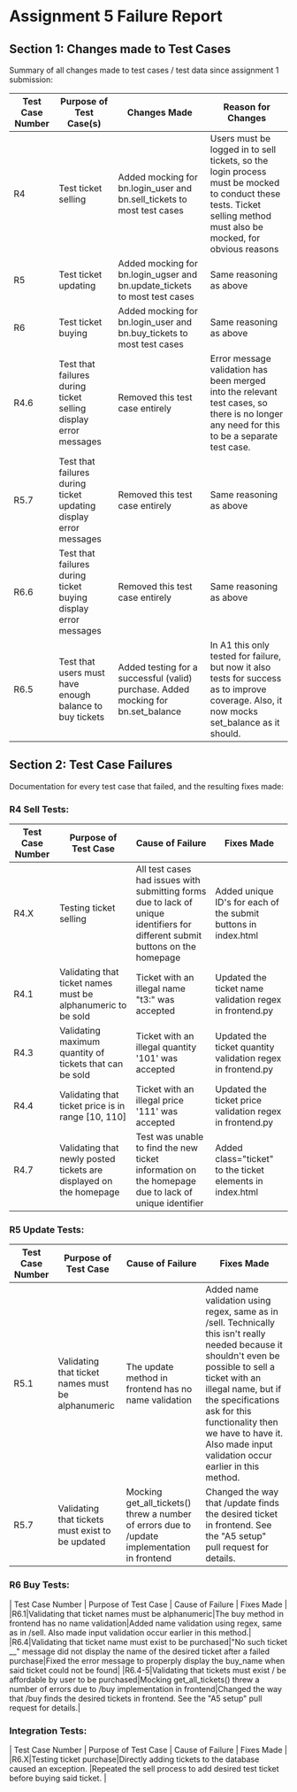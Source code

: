 # Assignment 5 Failure Report

## Section 1: Changes made to Test Cases

Summary of all changes made to test cases / test data since assignment 1 submission:

| Test Case Number 	| Purpose of Test Case(s) | Changes Made   	     | Reason for Changes  	 |
|------------------	|-----------------------  |--------------------- |---------------------- |
|R4|Test ticket selling|Added mocking for bn.login_user and bn.sell_tickets to most test cases|Users must be logged in to sell tickets, so the login process must be mocked to conduct these tests. Ticket selling method must also be mocked, for obvious reasons|
|R5|Test ticket updating|Added mocking for bn.login_ugser and bn.update_tickets to most test cases|Same reasoning as above|
|R6|Test ticket buying|Added mocking for bn.login_user and bn.buy_tickets to most test cases|Same reasoning as above|
|R4.6|Test that failures during ticket selling display error messages|Removed this test case entirely|Error message validation has been merged into the relevant test cases, so there is no longer any need for this to be a separate test case.|
|R5.7|Test that failures during ticket updating display error messages|Removed this test case entirely|Same reasoning as above|
|R6.6|Test that failures during ticket buying display error messages|Removed this test case entirely|Same reasoning as above|
|R6.5|Test that users must have enough balance to buy tickets|Added testing for a successful (valid) purchase. Added mocking for bn.set_balance|In A1 this only tested for failure, but now it also tests for success as to improve coverage. Also, it now mocks set_balance as it should.|

## Section 2: Test Case Failures

Documentation for every test case that failed, and the resulting fixes made:

### R4 Sell Tests:

| Test Case Number 	| Purpose of Test Case 	| Cause of Failure 	| Fixes Made 	|
|------------------	|----------------------	|------------------	|------------	|
|R4.X|Testing ticket selling|All test cases had issues with submitting forms due to lack of unique identifiers for different submit buttons on the homepage|Added unique ID's for each of the submit buttons in index.html|
|R4.1|Validating that ticket names must be alphanumeric to be sold|Ticket with an illegal name "t3:" was accepted|Updated the ticket name validation regex in frontend.py|
|R4.3|Validating maximum quantity of tickets that can be sold|Ticket with an illegal quantity '101' was accepted|Updated the ticket quantity validation regex in frontend.py|
|R4.4|Validating that ticket price is in range [10, 110]|Ticket with an illegal price '111' was accepted|Updated the ticket price validation regex in frontend.py|
|R4.7|Validating that newly posted tickets are displayed on the homepage|Test was unable to find the new ticket information on the homepage due to lack of unique identifier|Added class="ticket" to the ticket elements in index.html|

### R5 Update Tests:
| Test Case Number 	| Purpose of Test Case 	| Cause of Failure 	| Fixes Made 	|
|------------------	|----------------------	|------------------	|------------	|
|R5.1|Validating that ticket names must be alphanumeric|The update method in frontend has no name validation|Added name validation using regex, same as in /sell. Technically this isn't really needed because it shouldn't even be possible to sell a ticket with an illegal name, but if the specifications ask for this functionality then we have to have it. Also made input validation occur earlier in this method.|
|R5.7|Validating that tickets must exist to be updated|Mocking get_all_tickets() threw a number of errors due to /update implementation in frontend|Changed the way that /update finds the desired ticket in frontend. See the "A5 setup" pull request for details.|

### R6 Buy Tests:

| Test Case Number 	| Purpose of Test Case 	| Cause of Failure 	| Fixes Made 	|
|R6.1|Validating that ticket names must be alphanumeric|The buy method in frontend has no name validation|Added name validation using regex, same as in /sell. Also made input validation occur earlier in this method.|
|R6.4|Validating that ticket name must exist to be purchased|"No such ticket __" message did not display the name of the desired ticket after a failed purchase|Fixed the error message to properply display the buy_name when said ticket could not be found|
|R6.4-5|Validating that tickets must exist / be affordable by user to be purchased|Mocking get_all_tickets() threw a number of errors due to /buy implementation in frontend|Changed the way that /buy finds the desired tickets in frontend. See the "A5 setup" pull request for details.|

### Integration Tests:

| Test Case Number | Purpose of Test Case | Cause of Failure | Fixes Made |
|R6.X|Testing ticket purchase|Directly adding tickets to the database caused an exception. |Repeated the sell process to add desired test ticket before buying said ticket. |